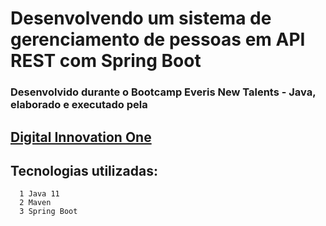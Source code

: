 # Desenvolvendo um sistema de gerenciamento de pessoas em API REST com Spring Boot
### Desenvolvido durante o Bootcamp Everis New Talents - Java, elaborado e executado pela
## [Digital Innovation One](https://digitalinnovation.one)



## Tecnologias utilizadas:
      1 Java 11
      2 Maven
      3 Spring Boot
